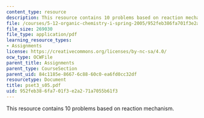 ```yaml
---
content_type: resource
description: This resource contains 10 problems based on reaction mechanism.
file: /courses/5-12-organic-chemistry-i-spring-2005/952feb386fa701f3e2a271a7055b61f3_pset3_s05.pdf
file_size: 269030
file_type: application/pdf
learning_resource_types:
- Assignments
license: https://creativecommons.org/licenses/by-nc-sa/4.0/
ocw_type: OCWFile
parent_title: Assignments
parent_type: CourseSection
parent_uid: 84c1185e-8667-6c88-60c0-ea6fd0cc32df
resourcetype: Document
title: pset3_s05.pdf
uid: 952feb38-6fa7-01f3-e2a2-71a7055b61f3
---
```

This resource contains 10 problems based on reaction mechanism.